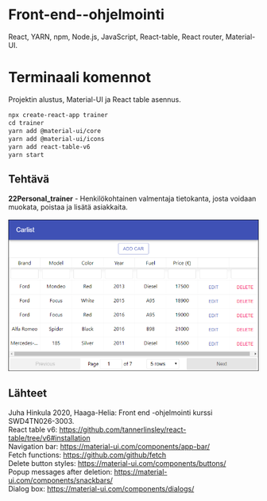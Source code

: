 # Front-end--ohjelmointi
React, YARN, npm, Node.js, JavaScript, React-table, React router, Material-UI.

# Terminaali komennot
Projektin alustus, Material-UI ja React table asennus.
```
npx create-react-app trainer
cd trainer
yarn add @material-ui/core
yarn add @material-ui/icons
yarn add react-table-v6
yarn start
```

## Tehtävä
**22Personal_trainer** - Henkilökohtainen valmentaja tietokanta, josta voidaan muokata, poistaa ja lisätä asiakkaita. \
 \
![Car Shop](../img/carshop.PNG)

## Lähteet
Juha Hinkula 2020, Haaga-Helia: Front end -ohjelmointi kurssi SWD4TN026-3003. \
React table v6: https://github.com/tannerlinsley/react-table/tree/v6#installation \
Navigation bar: https://material-ui.com/components/app-bar/ \
Fetch functions: https://github.com/github/fetch \
Delete button styles: https://material-ui.com/components/buttons/ \
Popup messages after deletion: https://material-ui.com/components/snackbars/ \
Dialog box: https://material-ui.com/components/dialogs/
